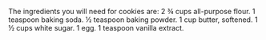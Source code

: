 The ingredients you will need for cookies are:
2 ¾ cups all-purpose flour.
1 teaspoon baking soda.
½ teaspoon baking powder.
1 cup butter, softened.
1 ½ cups white sugar.
1 egg.
1 teaspoon vanilla extract.


